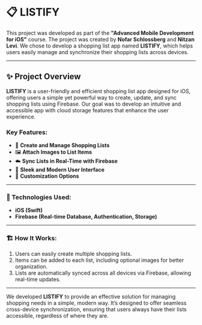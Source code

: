 # 📋 LISTIFY

This project was developed as part of the **"Advanced Mobile Development for iOS"** course. The project was created by **Nofar Schlossberg** and **Nitzan Levi**. We chose to develop a shopping list app named **LISTIFY**, which helps users easily manage and synchronize their shopping lists across devices.

---

## ✨ Project Overview

**LISTIFY** is a user-friendly and efficient shopping list app designed for iOS, offering users a simple yet powerful way to create, update, and sync shopping lists using Firebase. Our goal was to develop an intuitive and accessible app with cloud storage features that enhance the user experience.

### Key Features:
- 📝 **Create and Manage Shopping Lists**
- 🖼️ **Attach Images to List Items**
- ☁️ **Sync Lists in Real-Time with Firebase**
- 📱 **Sleek and Modern User Interface**
- 🎨 **Customization Options**

---

### 🔧 Technologies Used:
- **iOS (Swift)**
- **Firebase (Real-time Database, Authentication, Storage)**
  
---

### 🏗️ How It Works:
1. Users can easily create multiple shopping lists.
2. Items can be added to each list, including optional images for better organization.
3. Lists are automatically synced across all devices via Firebase, allowing real-time updates.

---

We developed **LISTIFY** to provide an effective solution for managing shopping needs in a simple, modern way. It’s designed to offer seamless cross-device synchronization, ensuring that users always have their lists accessible, regardless of where they are.


